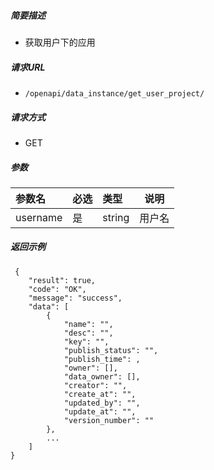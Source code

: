 ##### 简要描述

- 获取用户下的应用

##### 请求URL
- ` /openapi/data_instance/get_user_project/ `
  
##### 请求方式
- GET 

##### 参数

|参数名|必选|类型|说明|
|:----    |:---|:----- |-----   |
|username |是  |string |用户名   |



##### 返回示例 

``` 
 {
    "result": true,
    "code": "OK",
    "message": "success",
    "data": [
        {
            "name": "",
            "desc": "",
            "key": "",
            "publish_status": "",
            "publish_time": ,
            "owner": [],
            "data_owner": [],
            "creator": "",
            "create_at": "",
            "updated_by": "",
            "update_at": "",
            "version_number": ""
        },
		...
    ]
}
```
